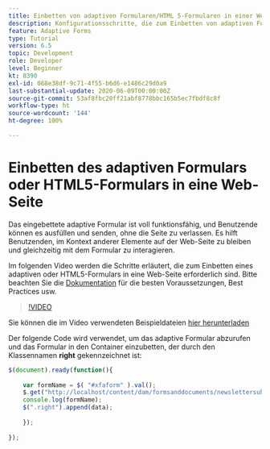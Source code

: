 ```yaml
---
title: Einbetten von adaptiven Formularen/HTML 5-Formularen in einer Web-Seite
description: Konfigurationsschritte, die zum Einbetten von adaptiven Formularen oder HTML5-Formularen in eine Nicht-AEM-Web-Seite erforderlich sind.
feature: Adaptive Forms
type: Tutorial
version: 6.5
topic: Development
role: Developer
level: Beginner
kt: 8390
exl-id: 068e38df-9c71-4f55-b6d6-e1486c29d0a9
last-substantial-update: 2020-06-09T00:00:00Z
source-git-commit: 53af8fbc20ff21abf8778bbc165b5ec7fbdf8c8f
workflow-type: ht
source-wordcount: '144'
ht-degree: 100%

---
```


# Einbetten des adaptiven Formulars oder HTML5-Formulars in eine Web-Seite

Das eingebettete adaptive Formular ist voll funktionsfähig, und Benutzende können es ausfüllen und senden, ohne die Seite zu verlassen. Es hilft Benutzenden, im Kontext anderer Elemente auf der Web-Seite zu bleiben und gleichzeitig mit dem Formular zu interagieren.

Im folgenden Video werden die Schritte erläutert, die zum Einbetten eines adaptiven oder HTML5-Formulars in eine Web-Seite erforderlich sind.
Bitte beachten Sie die [Dokumentation](https://experienceleague.adobe.com/docs/experience-manager-65/forms/adaptive-forms-basic-authoring/embed-adaptive-form-external-web-page.html?lang=de) für die besten Voraussetzungen, Best Practices usw.
>[!VIDEO](https://video.tv.adobe.com/v/335893?quality=12&learn=on)

Sie können die im Video verwendeten Beispieldateien [hier herunterladen](assets/embedding-af-web-page.zip)

Der folgende Code wird verwendet, um das adaptive Formular abzurufen und das Formular in den Container einzubetten, der durch den Klassennamen **right** gekennzeichnet ist:

```javascript
$(document).ready(function(){
  
    var formName = $( "#xfaform" ).val();
    $.get("http://localhost/content/dam/formsanddocuments/newslettersubscription/jcr:content?wcmmode=disabled", function(data, status){
    console.log(formName);
    $(".right").append(data);
      
    });
  
});
```
